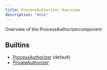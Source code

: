 ```yaml
---
title: ProcessAuthorizer Overview
description: "None"
---
```

Overview of the ProcessAuthorizercomponent
## Builtins
* [ProcessAuthorizer](/docs/components/processauthorizer/processauthorizer/) (default)
* [PrivateAuthorizer](/docs/components/processauthorizer/privateauthorizer/)